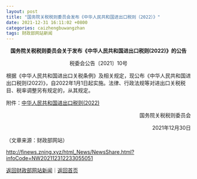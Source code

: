```yaml
---
layout: post
title: "国务院关税税则委员会发布《中华人民共和国进出口税则（2022）》"
date: 2021-12-31 16:11:02 +0800
categories: caizhengbuwangzhan
tags: 财政部网站新闻
---
```

<p style="text-align:center;"><strong>国务院关税税则委员会关于发布《中华人民共和国进出口税则(2022)》的公告 </strong></p><p style="text-align:center;">税委会公告〔2021〕10号</p><p>根据《中华人民共和国进出口关税条例》及相关规定，现公布《中华人民共和国进出口税则(2022)》，自2022年1月1日起实施。法律、行政法规等对进出口关税税目、税率调整另有规定的，从其规定。</p><p><span></span>附件：<a href="https://dfscdn.dfcfw.com/download/A2_cms_f_20211231163550696518&direct=1"><span>中华人民共和国进出口税则(2022)</span></a></p><p style="text-align:right;">国务院关税税则委员会 </p><p style="text-align:right;">2021年12月30日</p><p class="em_media">（文章来源：财政部网站）</p>

<http://finews.zning.xyz/html_News/NewsShare.html?infoCode=NW202112312233055051>

[返回财政部网站新闻](//finews.withounder.com/category/caizhengbuwangzhan.html)｜[返回首页](//finews.withounder.com/)